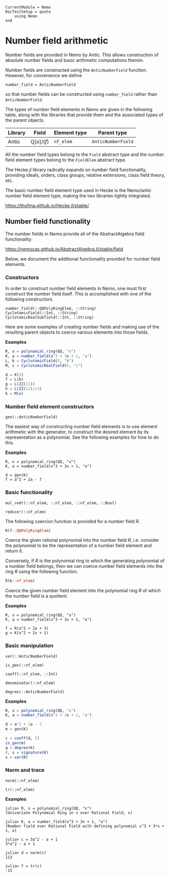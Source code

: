 ```@meta
CurrentModule = Nemo
DocTestSetup = quote
    using Nemo
end
```

# Number field arithmetic

Number fields are provided in Nemo by Antic. This allows construction of
absolute number fields and basic arithmetic computations therein.

Number fields are constructed using the `AnticNumberField` function. However,
for convenience we define

```
number_field = AnticNumberField
```

so that number fields can be constructed using `number_field` rather than
`AnticNumberField`. 

The types of number field elements in Nemo are given in the following table,
along with the libraries that provide them and the associated types of the
parent objects.

 Library | Field                          | Element type  | Parent type
---------|--------------------------------|---------------|---------------------
Antic    | $\mathbb{Q}[x]/(f)$            | `nf_elem`     | `AnticNumberField`

All the number field types belong to the `Field` abstract type and the number
field element types belong to the `FieldElem` abstract type.

The Hecke.jl library radically expands on number field functionality, providing
ideals, orders, class groups, relative extensions, class field theory, etc.

The basic number field element type used in Hecke is the Nemo/antic number field
element type, making the two libraries tightly integrated.

<https://thofma.github.io/Hecke.jl/stable/>

## Number field functionality

The number fields in Nemo provide all of the AbstractAlgebra field functionality:

<https://nemocas.github.io/AbstractAlgebra.jl/stable/field>

Below, we document the additional functionality provided for number field elements.

### Constructors

In order to construct number field elements in Nemo, one must first construct
the number field itself. This is accomplished with one of the following
constructors.

```@docs
number_field(::QQPolyRingElem, ::String)
CyclotomicField(::Int, ::String)
CyclotomicRealSubfield(::Int, ::String)
```

Here are some examples of creating number fields and making use of the
resulting parent objects to coerce various elements into those fields.

**Examples**

```julia
R, x = polynomial_ring(QQ, "x")
K, a = number_field(x^3 + 3x + 1, "a")
L, b = CyclotomicField(5, "b")
M, c = CyclotomicRealField(5, "c")

d = K(3)
f = L(b)
g = L(ZZ(11))
h = L(ZZ(11)//3)
k = M(x)
```

### Number field element constructors

```@docs
gen(::AnticNumberField)
```

The easiest way of constructing number field elements is to use element
arithmetic with the generator, to construct the desired element by its
representation as a polynomial. See the following examples for how to do this.

**Examples**

```
R, x = polynomial_ring(QQ, "x")
K, a = number_field(x^3 + 3x + 1, "a")

d = gen(K)
f = a^2 + 2a - 7
```

### Basic functionality

```@docs
mul_red!(::nf_elem, ::nf_elem, ::nf_elem, ::Bool)
```

```@docs
reduce!(::nf_elem)
```

The following coercion function is provided for a number field $R$.

```julia
R(f::QQPolyRingElem)
```

Coerce the given rational polynomial into the number field $R$, i.e. consider the
polynomial to be the representation of a number field element and return it.

Conversely, if $R$ is the polynomial ring to which the generating polynomial of a number
field belongs, then we can coerce number field elements into the ring $R$ using
the following function.

```julia
R(b::nf_elem)
```

Coerce the given number field element into the polynomial ring $R$ of which the
number field is a quotient.

**Examples**

```
R, x = polynomial_ring(QQ, "x")
K, a = number_field(x^3 + 3x + 1, "a")

f = R(a^2 + 2a + 3)
g = K(x^2 + 2x + 1)
```

### Basic manipulation

```@docs
var(::AnticNumberField)
```

```@docs
is_gen(::nf_elem)
```

```@docs
coeff(::nf_elem, ::Int)
```

```@docs
denominator(::nf_elem)
```

```@docs
degree(::AnticNumberField)
```

**Examples**

```julia
R, x = polynomial_ring(QQ, "x")
K, a = number_field(x^3 + 3x + 1, "a")

d = a^2 + 2a - 7
m = gen(K)

c = coeff(d, 1)
is_gen(m)
q = degree(K)
r, s = signature(K)
v = var(R)
```

### Norm and trace

```@docs
norm(::nf_elem)
```

```@docs
tr(::nf_elem)
```

**Examples**

```jldoctest
julia> R, x = polynomial_ring(QQ, "x")
(Univariate Polynomial Ring in x over Rational Field, x)

julia> K, a = number_field(x^3 + 3x + 1, "a")
(Number field over Rational Field with defining polynomial x^3 + 3*x + 1, a)

julia> c = 3a^2 - a + 1
3*a^2 - a + 1

julia> d = norm(c)
113

julia> f = tr(c)
-15
```
